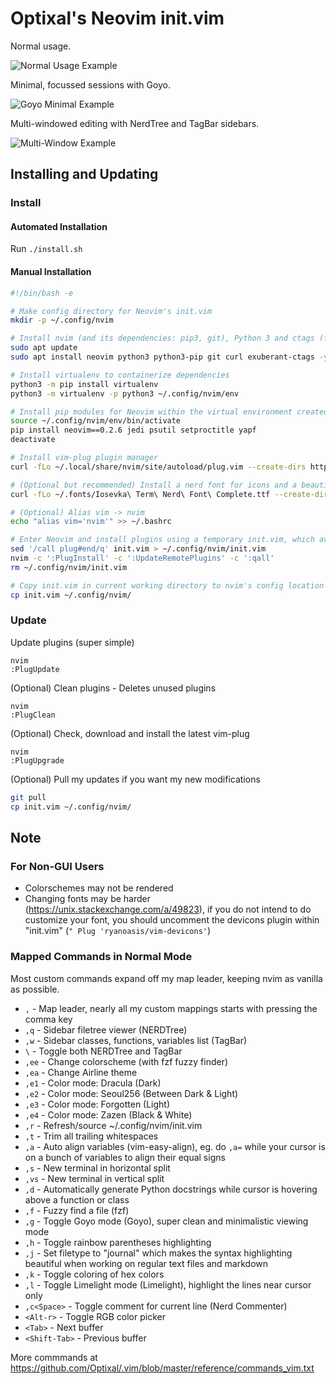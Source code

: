 # Optixal's Neovim init.vim

Normal usage.

![Normal Usage Example](https://user-images.githubusercontent.com/19287477/62753305-b329be80-ba9d-11e9-84a8-8e778a47bd10.png)

Minimal, focussed sessions with Goyo.

![Goyo Minimal Example](https://user-images.githubusercontent.com/19287477/62753311-b6bd4580-ba9d-11e9-936f-6dbadf90af46.png)

Multi-windowed editing with NerdTree and TagBar sidebars.

![Multi-Window Example](https://user-images.githubusercontent.com/19287477/62753315-b8870900-ba9d-11e9-9276-705c3ab76eba.png)

## Installing and Updating

### Install

#### Automated Installation

Run `./install.sh`

#### Manual Installation

```sh
#!/bin/bash -e

# Make config directory for Neovim's init.vim
mkdir -p ~/.config/nvim

# Install nvim (and its dependencies: pip3, git), Python 3 and ctags (for tagbar)
sudo apt update
sudo apt install neovim python3 python3-pip git curl exuberant-ctags -y

# Install virtualenv to containerize dependencies
python3 -m pip install virtualenv
python3 -m virtualenv -p python3 ~/.config/nvim/env

# Install pip modules for Neovim within the virtual environment created
source ~/.config/nvim/env/bin/activate
pip install neovim==0.2.6 jedi psutil setproctitle yapf
deactivate

# Install vim-plug plugin manager
curl -fLo ~/.local/share/nvim/site/autoload/plug.vim --create-dirs https://raw.githubusercontent.com/junegunn/vim-plug/master/plug.vim

# (Optional but recommended) Install a nerd font for icons and a beautiful airline bar (https://github.com/ryanoasis/nerd-fonts/tree/master/patched-fonts) (I'll be using Iosevka for Powerline)
curl -fLo ~/.fonts/Iosevka\ Term\ Nerd\ Font\ Complete.ttf --create-dirs https://github.com/ryanoasis/nerd-fonts/raw/master/patched-fonts/Iosevka/Regular/complete/Iosevka%20Term%20Nerd%20Font%20Complete.ttf

# (Optional) Alias vim -> nvim
echo "alias vim='nvim'" >> ~/.bashrc

# Enter Neovim and install plugins using a temporary init.vim, which avoids warnings about missing colorschemes, functions, etc
sed '/call plug#end/q' init.vim > ~/.config/nvim/init.vim
nvim -c ':PlugInstall' -c ':UpdateRemotePlugins' -c ':qall'
rm ~/.config/nvim/init.vim

# Copy init.vim in current working directory to nvim's config location ...
cp init.vim ~/.config/nvim/
```

### Update

Update plugins (super simple)

```
nvim
:PlugUpdate
```

(Optional) Clean plugins - Deletes unused plugins

```
nvim
:PlugClean
```

(Optional) Check, download and install the latest vim-plug

```
nvim
:PlugUpgrade
```

(Optional) Pull my updates if you want my new modifications

```sh
git pull
cp init.vim ~/.config/nvim/
```

## Note

### For Non-GUI Users

* Colorschemes may not be rendered
* Changing fonts may be harder (https://unix.stackexchange.com/a/49823), if you do not intend to do customize your font, you should uncomment the devicons plugin within "init.vim" (`" Plug 'ryanoasis/vim-devicons'`)

### Mapped Commands in Normal Mode

Most custom commands expand off my map leader, keeping nvim as vanilla as possible.

* `,` - Map leader, nearly all my custom mappings starts with pressing the comma key
* `,q` - Sidebar filetree viewer (NERDTree)
* `,w` - Sidebar classes, functions, variables list (TagBar)
* `\`  - Toggle both NERDTree and TagBar
* `,ee` - Change colorscheme (with fzf fuzzy finder)
* `,ea` - Change Airline theme
* `,e1` - Color mode: Dracula (Dark)
* `,e2` - Color mode: Seoul256 (Between Dark & Light)
* `,e3` - Color mode: Forgotten (Light)
* `,e4` - Color mode: Zazen (Black & White)
* `,r` - Refresh/source ~/.config/nvim/init.vim
* `,t` - Trim all trailing whitespaces
* `,a` - Auto align variables (vim-easy-align), eg. do `,a=` while your cursor is on a bunch of variables to align their equal signs
* `,s` - New terminal in horizontal split
* `,vs` - New terminal in vertical split
* `,d` - Automatically generate Python docstrings while cursor is hovering above a function or class
* `,f` - Fuzzy find a file (fzf)
* `,g` - Toggle Goyo mode (Goyo), super clean and minimalistic viewing mode
* `,h` - Toggle rainbow parentheses highlighting
* `,j` - Set filetype to "journal" which makes the syntax highlighting beautiful when working on regular text files and markdown
* `,k` - Toggle coloring of hex colors
* `,l` - Toggle Limelight mode (Limelight), highlight the lines near cursor only
* `,c<Space>` - Toggle comment for current line (Nerd Commenter)
* `<Alt-r>` - Toggle RGB color picker
* `<Tab>` - Next buffer
* `<Shift-Tab>` - Previous buffer

More commmands at https://github.com/Optixal/.vim/blob/master/reference/commands_vim.txt


